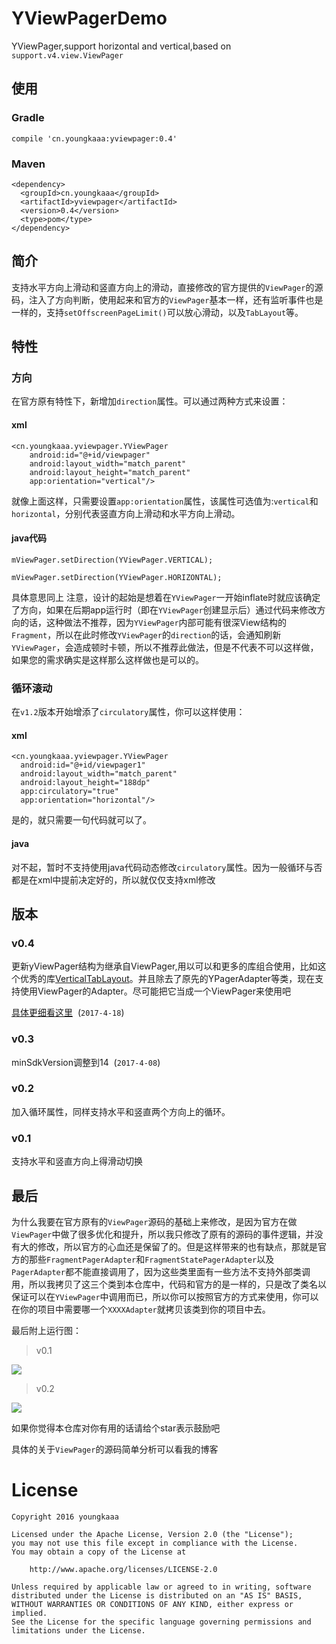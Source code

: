 # YViewPagerDemo
YViewPager,support horizontal and vertical,based on `support.v4.view.ViewPager`

## 使用

### Gradle

```
compile 'cn.youngkaaa:yviewpager:0.4'
```

### Maven

```
<dependency>
  <groupId>cn.youngkaaa</groupId>
  <artifactId>yviewpager</artifactId>
  <version>0.4</version>
  <type>pom</type>
</dependency>
```

## 简介
支持水平方向上滑动和竖直方向上的滑动，直接修改的官方提供的`ViewPager`的源码，注入了方向判断，使用起来和官方的`ViewPager`基本一样，还有监听事件也是一样的，支持`setOffscreenPageLimit()`可以放心滑动，以及`TabLayout`等。

## 特性

### 方向

在官方原有特性下，新增加`direction`属性。可以通过两种方式来设置：

#### xml

```
<cn.youngkaaa.yviewpager.YViewPager
    android:id="@+id/viewpager"
    android:layout_width="match_parent"
    android:layout_height="match_parent"
    app:orientation="vertical"/>
```

就像上面这样，只需要设置`app:orientation`属性，该属性可选值为:`vertical`和`horizontal`，分别代表竖直方向上滑动和水平方向上滑动。

#### java代码

```
mViewPager.setDirection(YViewPager.VERTICAL);

mViewPager.setDirection(YViewPager.HORIZONTAL);

```

具体意思同上
注意，设计的起始是想着在`YViewPager`一开始inflate时就应该确定了方向，如果在后期app运行时（即在`YViewPager`创建显示后）通过代码来修改方向的话，这种做法不推荐，因为`YViewPager`内部可能有很深View结构的`Fragment`，所以在此时修改`YViewPager`的`direction`的话，会通知刷新`YViewPager`，会造成顿时卡顿，所以不推荐此做法，但是不代表不可以这样做，如果您的需求确实是这样那么这样做也是可以的。

### 循环滚动

在`v1.2`版本开始增添了`circulatory`属性，你可以这样使用：

#### xml

```
<cn.youngkaaa.yviewpager.YViewPager
  android:id="@+id/viewpager1"
  android:layout_width="match_parent"
  android:layout_height="188dp"
  app:circulatory="true"
  app:orientation="horizontal"/>
```
是的，就只需要一句代码就可以了。

#### java

对不起，暂时不支持使用java代码动态修改`circulatory`属性。因为一般循环与否都是在xml中提前决定好的，所以就仅仅支持xml修改

## 版本

### v0.4

更新yViewPager结构为继承自ViewPager,用以可以和更多的库组合使用，比如这个优秀的库[VerticalTabLayout](https://github.com/qstumn/VerticalTabLayout)。并且除去了原先的YPagerAdapter等类，现在支持使用ViewPager的Adapter。尽可能把它当成一个ViewPager来使用吧


[具体更细看这里](https://github.com/youngkaaa/YViewPagerDemo/releases/tag/0.4)  (`2017-4-18`)


### v0.3

minSdkVersion调整到14   (`2017-4-08`)

### v0.2

加入循环属性，同样支持水平和竖直两个方向上的循环。

### v0.1

支持水平和竖直方向上得滑动切换

## 最后

为什么我要在官方原有的`ViewPager`源码的基础上来修改，是因为官方在做`ViewPager`中做了很多优化和提升，所以我只修改了原有的源码的事件逻辑，并没有大的修改，所以官方的心血还是保留了的。但是这样带来的也有缺点，那就是官方的那些`FragmentPagerAdapter`和`FragmentStatePagerAdapter`以及`PagerAdapter`都不能直接调用了，因为这些类里面有一些方法不支持外部类调用，所以我拷贝了这三个类到本仓库中，代码和官方的是一样的，只是改了类名以保证可以在`YViewPager`中调用而已，所以你可以按照官方的方式来使用，你可以在你的项目中需要哪一个`XXXXAdapter`就拷贝该类到你的项目中去。

最后附上运行图：


>    v0.1

![](https://github.com/youngkaaa/YViewPagerDemo/blob/master/screens/record.gif)

>    v0.2

![](https://github.com/youngkaaa/YViewPagerDemo/blob/master/screens/record_circle.gif)

如果你觉得本仓库对你有用的话请给个star表示鼓励吧

具体的关于`ViewPager`的源码简单分析可以看我的博客

# License
```
Copyright 2016 youngkaaa

Licensed under the Apache License, Version 2.0 (the "License");
you may not use this file except in compliance with the License.
You may obtain a copy of the License at

    http://www.apache.org/licenses/LICENSE-2.0

Unless required by applicable law or agreed to in writing, software
distributed under the License is distributed on an "AS IS" BASIS,
WITHOUT WARRANTIES OR CONDITIONS OF ANY KIND, either express or implied.
See the License for the specific language governing permissions and
limitations under the License.
```

